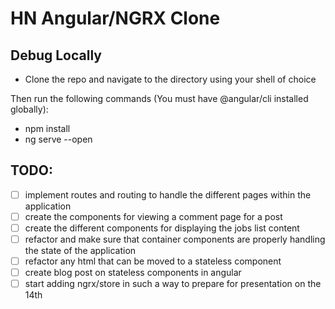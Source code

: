 # HN Angular/NGRX Clone

## Debug Locally
- Clone the repo and navigate to the directory using your shell of choice

Then run the following commands (You must have @angular/cli installed globally):
- npm install
- ng serve --open

## TODO:
- [ ] implement routes and routing to handle the different pages within the application
- [ ] create the components for viewing a comment page for a post
- [ ] create the different components for displaying the jobs list content
- [ ] refactor and make sure that container components are properly handling the state of the application
- [ ] refactor any html that can be moved to a stateless component
- [ ] create blog post on stateless components in angular
- [ ] start adding ngrx/store in such a way to prepare for presentation on the 14th
